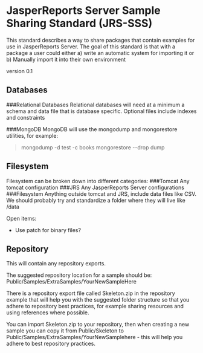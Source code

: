 JasperReports Server Sample Sharing Standard (JRS-SSS)
=============
This standard describes a way to share packages that contain examples for use in JasperReports Server. The goal of this standard is that with a package a user could either a) write an automatic system for importing it or b) Manually import it into their own environment

version 0.1

Databases
-------------
###Relational Databases
Relational databases will need at a minimum a schema and data file that is database specific. Optional files include indexes and constraints

###MongoDB
MongoDB will use the mongodump and mongorestore utilities, for example:

>mongodump -d test -c books
>mongorestore --drop dump

Filesystem
-------------
Filesystem can be broken down into different categories:
###Tomcat
Any tomcat configuration
###JRS
Any JasperReports Server configurations
###Filesystem
Anything outside tomcat and JRS, include data files like CSV. We should probably try and standardize a folder where they will live like /data 

Open items:

* Use patch for binary files?

Repository
-------------
This will contain any repository exports. 

The suggested repository location for a sample should be: Public/Samples/ExtraSamples/YourNewSampleHere

There is a repository export file called Skeleton.zip in the repository example that will help you with the suggested folder structure so that you adhere to repository best practices, for example sharing resources and using references where possible. 

You can import Skeleton.zip to your repository, then when creating a new sample you can copy it from Public/Skeleton to Public/Samples/ExtraSamples/YourNewSamplehere - this will help you adhere to best repository practices.

